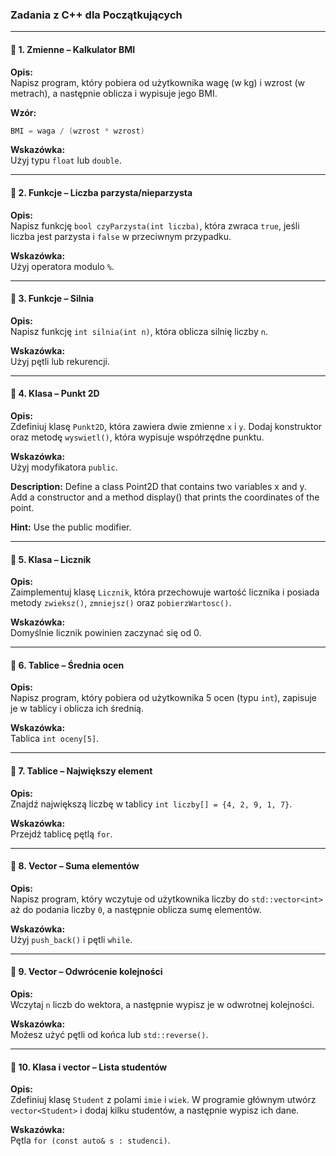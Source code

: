 ### **Zadania z C++ dla Początkujących**

---

#### 🔹 1. Zmienne – Kalkulator BMI

**Opis:**  
Napisz program, który pobiera od użytkownika wagę (w kg) i wzrost (w metrach), a następnie oblicza i wypisuje jego BMI.

**Wzór:**  
```cpp
BMI = waga / (wzrost * wzrost)
```

**Wskazówka:**  
Użyj typu `float` lub `double`.

---

#### 🔹 2. Funkcje – Liczba parzysta/nieparzysta

**Opis:**  
Napisz funkcję `bool czyParzysta(int liczba)`, która zwraca `true`, jeśli liczba jest parzysta i `false` w przeciwnym przypadku.

**Wskazówka:**  
Użyj operatora modulo `%`.

---

#### 🔹 3. Funkcje – Silnia

**Opis:**  
Napisz funkcję `int silnia(int n)`, która oblicza silnię liczby `n`.

**Wskazówka:**  
Użyj pętli lub rekurencji.

---

#### 🔹 4. Klasa – Punkt 2D

**Opis:**  
Zdefiniuj klasę `Punkt2D`, która zawiera dwie zmienne `x` i `y`. Dodaj konstruktor oraz metodę `wyswietl()`, która wypisuje współrzędne punktu.

**Wskazówka:**  
Użyj modyfikatora `public`.

**Description:**
Define a class Point2D that contains two variables x and y. Add a constructor and a method display() that prints the coordinates of the point.

**Hint:**
Use the public modifier.

---

#### 🔹 5. Klasa – Licznik

**Opis:**  
Zaimplementuj klasę `Licznik`, która przechowuje wartość licznika i posiada metody `zwieksz()`, `zmniejsz()` oraz `pobierzWartosc()`.

**Wskazówka:**  
Domyślnie licznik powinien zaczynać się od 0.

---

#### 🔹 6. Tablice – Średnia ocen

**Opis:**  
Napisz program, który pobiera od użytkownika 5 ocen (typu `int`), zapisuje je w tablicy i oblicza ich średnią.

**Wskazówka:**  
Tablica `int oceny[5]`.

---

#### 🔹 7. Tablice – Największy element

**Opis:**  
Znajdź największą liczbę w tablicy `int liczby[] = {4, 2, 9, 1, 7}`.

**Wskazówka:**  
Przejdź tablicę pętlą `for`.

---

#### 🔹 8. Vector – Suma elementów

**Opis:**  
Napisz program, który wczytuje od użytkownika liczby do `std::vector<int>` aż do podania liczby `0`, a następnie oblicza sumę elementów.

**Wskazówka:**  
Użyj `push_back()` i pętli `while`.

---

#### 🔹 9. Vector – Odwrócenie kolejności

**Opis:**  
Wczytaj `n` liczb do wektora, a następnie wypisz je w odwrotnej kolejności.

**Wskazówka:**  
Możesz użyć pętli od końca lub `std::reverse()`.

---

#### 🔹 10. Klasa i vector – Lista studentów

**Opis:**  
Zdefiniuj klasę `Student` z polami `imie` i `wiek`. W programie głównym utwórz `vector<Student>` i dodaj kilku studentów, a następnie wypisz ich dane.

**Wskazówka:**  
Pętla `for (const auto& s : studenci)`.